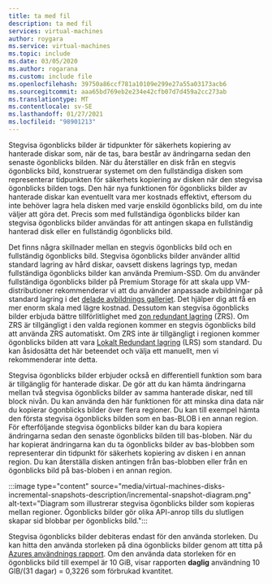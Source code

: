 ```yaml
---
title: ta med fil
description: ta med fil
services: virtual-machines
author: roygara
ms.service: virtual-machines
ms.topic: include
ms.date: 03/05/2020
ms.author: rogarana
ms.custom: include file
ms.openlocfilehash: 39750a86ccf781a10109e299e27a55a03173acb6
ms.sourcegitcommit: aaa65bd769eb2e234e42cfb07d7d459a2cc273ab
ms.translationtype: MT
ms.contentlocale: sv-SE
ms.lasthandoff: 01/27/2021
ms.locfileid: "98901213"
---
```

Stegvisa ögonblicks bilder är tidpunkter för säkerhets kopiering av hanterade diskar som, när de tas, bara består av ändringarna sedan den senaste ögonblicks bilden. När du återställer en disk från en stegvis ögonblicks bild, konstruerar systemet om den fullständiga disken som representerar tidpunkten för säkerhets kopiering av disken när den stegvisa ögonblicks bilden togs. Den här nya funktionen för ögonblicks bilder av hanterade diskar kan eventuellt vara mer kostnads effektivt, eftersom du inte behöver lagra hela disken med varje enskild ögonblicks bild, om du inte väljer att göra det. Precis som med fullständiga ögonblicks bilder kan stegvisa ögonblicks bilder användas för att antingen skapa en fullständig hanterad disk eller en fullständig ögonblicks bild.

Det finns några skillnader mellan en stegvis ögonblicks bild och en fullständig ögonblicks bild. Stegvisa ögonblicks bilder använder alltid standard lagring av hård diskar, oavsett diskens lagrings typ, medan fullständiga ögonblicks bilder kan använda Premium-SSD. Om du använder fullständiga ögonblicks bilder på Premium Storage för att skala upp VM-distributioner rekommenderar vi att du använder anpassade avbildningar på standard lagring i det [delade avbildnings galleriet](../articles/virtual-machines/shared-image-galleries.md). Det hjälper dig att få en mer enorm skala med lägre kostnad. Dessutom kan stegvisa ögonblicks bilder erbjuda bättre tillförlitlighet med [zon redundant lagring](../articles/storage/common/storage-redundancy.md) (ZRS). Om ZRS är tillgängligt i den valda regionen kommer en stegvis ögonblicks bild att använda ZRS automatiskt. Om ZRS inte är tillgängligt i regionen kommer ögonblicks bilden att vara [Lokalt Redundant lagring](../articles/storage/common/storage-redundancy.md) (LRS) som standard. Du kan åsidosätta det här beteendet och välja ett manuellt, men vi rekommenderar inte detta.

Stegvisa ögonblicks bilder erbjuder också en differentiell funktion som bara är tillgänglig för hanterade diskar. De gör att du kan hämta ändringarna mellan två stegvisa ögonblicks bilder av samma hanterade diskar, ned till block nivån. Du kan använda den här funktionen för att minska dina data när du kopierar ögonblicks bilder över flera regioner.  Du kan till exempel hämta den första stegvisa ögonblicks bilden som en bas-BLOB i en annan region. För efterföljande stegvisa ögonblicks bilder kan du bara kopiera ändringarna sedan den senaste ögonblicks bilden till bas-bloben. När du har kopierat ändringarna kan du ta ögonblicks bilder av bas-blobben som representerar din tidpunkt för säkerhets kopiering av disken i en annan region. Du kan återställa disken antingen från bas-blobben eller från en ögonblicks bild på bas-bloben i en annan region.

:::image type="content" source="media/virtual-machines-disks-incremental-snapshots-description/incremental-snapshot-diagram.png" alt-text="Diagram som illustrerar stegvisa ögonblicks bilder som kopieras mellan regioner. Ögonblicks bilder gör olika API-anrop tills du slutligen skapar sid blobbar per ögonblicks bild.":::

Stegvisa ögonblicks bilder debiteras endast för den använda storleken. Du kan hitta den använda storleken på dina ögonblicks bilder genom att titta på [Azures användnings rapport](../articles/cost-management-billing/understand/review-individual-bill.md). Om den använda data storleken för en ögonblicks bild till exempel är 10 GiB, visar rapporten **daglig** användning 10 GIB/(31 dagar) = 0,3226 som förbrukad kvantitet.
